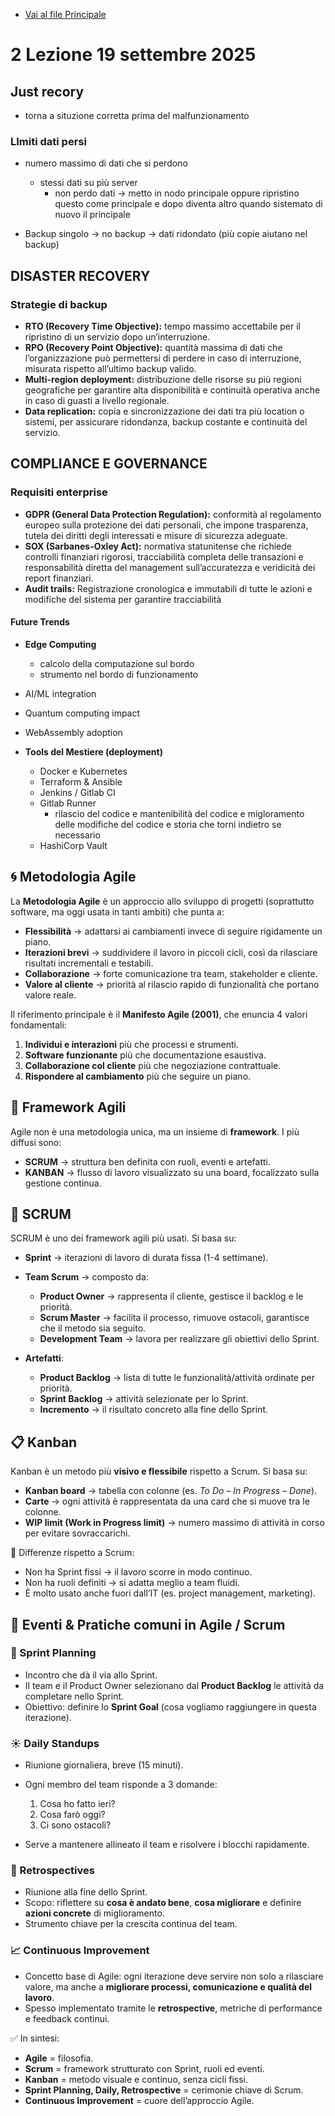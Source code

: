 - [Vai al file Principale](../../README.md)

# 2 Lezione 19 settembre 2025

## Just recory

- torna a situzione corretta prima del malfunzionamento

### LImiti dati persi

- numero massimo di dati che si perdono

  - stessi dati su pìù server
    - non perdo dati -> metto in nodo principale oppure ripristino questo come principale e dopo diventa altro quando sistemato di nuovo il principale

- Backup singolo -> no backup -> dati ridondato (più copie aiutano nel backup)

## DISASTER RECOVERY

### Strategie di backup

- **RTO (Recovery Time Objective):** tempo massimo accettabile per il ripristino di un servizio dopo un’interruzione.
- **RPO (Recovery Point Objective):** quantità massima di dati che l’organizzazione può permettersi di perdere in caso di interruzione, misurata rispetto all’ultimo backup valido.
- **Multi-region deployment:** distribuzione delle risorse su più regioni geografiche per garantire alta disponibilità e continuità operativa anche in caso di guasti a livello regionale.
- **Data replication:** copia e sincronizzazione dei dati tra più location o sistemi, per assicurare ridondanza, backup costante e continuità del servizio.

## COMPLIANCE E GOVERNANCE

### Requisiti enterprise

- **GDPR (General Data Protection Regulation):** conformità al regolamento europeo sulla protezione dei dati personali, che impone trasparenza, tutela dei diritti degli interessati e misure di sicurezza adeguate.
- **SOX (Sarbanes-Oxley Act):** normativa statunitense che richiede controlli finanziari rigorosi, tracciabilità completa delle transazioni e responsabilità diretta del management sull’accuratezza e veridicità dei report finanziari.
- **Audit trails:** Registrazione cronologica e immutabili di tutte le azioni e modifiche del sistema per garantire tracciabilità

#### Future Trends

- **Edge Computing**
  - calcolo della computazione sul bordo
  - strumento nel bordo di funzionamento
- AI/ML integration
- Quantum computing impact
- WebAssembly adoption

- **Tools del Mestiere (deployment)**
  - Docker e Kubernetes
  - Terraform & Ansible
  - Jenkins / Gitlab CI
  - Gitlab Runner
    - rilascio del codice e mantenibilità del codice e migloramento delle modifiche del codice e storia che torni indietro se necessario
  - HashiCorp Vault

## 🌀 Metodologia Agile

La **Metodologia Agile** è un approccio allo sviluppo di progetti (soprattutto software, ma oggi usata in tanti ambiti) che punta a:

- **Flessibilità** → adattarsi ai cambiamenti invece di seguire rigidamente un piano.
- **Iterazioni brevi** → suddividere il lavoro in piccoli cicli, così da rilasciare risultati incrementali e testabili.
- **Collaborazione** → forte comunicazione tra team, stakeholder e cliente.
- **Valore al cliente** → priorità al rilascio rapido di funzionalità che portano valore reale.

Il riferimento principale è il **Manifesto Agile (2001)**, che enuncia 4 valori fondamentali:

1. **Individui e interazioni** più che processi e strumenti.
2. **Software funzionante** più che documentazione esaustiva.
3. **Collaborazione col cliente** più che negoziazione contrattuale.
4. **Rispondere al cambiamento** più che seguire un piano.

## 📌 Framework Agili

Agile non è una metodologia unica, ma un insieme di **framework**. I più diffusi sono:

- **SCRUM** → struttura ben definita con ruoli, eventi e artefatti.
- **KANBAN** → flusso di lavoro visualizzato su una board, focalizzato sulla gestione continua.

## 🏉 SCRUM

SCRUM è uno dei framework agili più usati. Si basa su:

- **Sprint** → iterazioni di lavoro di durata fissa (1-4 settimane).
- **Team Scrum** → composto da:

  - **Product Owner** → rappresenta il cliente, gestisce il backlog e le priorità.
  - **Scrum Master** → facilita il processo, rimuove ostacoli, garantisce che il metodo sia seguito.
  - **Development Team** → lavora per realizzare gli obiettivi dello Sprint.

- **Artefatti**:

  - **Product Backlog** → lista di tutte le funzionalità/attività ordinate per priorità.
  - **Sprint Backlog** → attività selezionate per lo Sprint.
  - **Incremento** → il risultato concreto alla fine dello Sprint.

## 📋 Kanban

Kanban è un metodo più **visivo e flessibile** rispetto a Scrum.
Si basa su:

- **Kanban board** → tabella con colonne (es. _To Do – In Progress – Done_).
- **Carte** → ogni attività è rappresentata da una card che si muove tra le colonne.
- **WIP limit (Work in Progress limit)** → numero massimo di attività in corso per evitare sovraccarichi.

📌 Differenze rispetto a Scrum:

- Non ha Sprint fissi → il lavoro scorre in modo continuo.
- Non ha ruoli definiti → si adatta meglio a team fluidi.
- È molto usato anche fuori dall’IT (es. project management, marketing).

## 🔑 Eventi & Pratiche comuni in Agile / Scrum

### 📆 Sprint Planning

- Incontro che dà il via allo Sprint.
- Il team e il Product Owner selezionano dal **Product Backlog** le attività da completare nello Sprint.
- Obiettivo: definire lo **Sprint Goal** (cosa vogliamo raggiungere in questa iterazione).

### ☀️ Daily Standups

- Riunione giornaliera, breve (15 minuti).
- Ogni membro del team risponde a 3 domande:

  1. Cosa ho fatto ieri?
  2. Cosa farò oggi?
  3. Ci sono ostacoli?

- Serve a mantenere allineato il team e risolvere i blocchi rapidamente.

### 🔄 Retrospectives

- Riunione alla fine dello Sprint.
- Scopo: riflettere su **cosa è andato bene**, **cosa migliorare** e definire **azioni concrete** di miglioramento.
- Strumento chiave per la crescita continua del team.

### 📈 Continuous Improvement

- Concetto base di Agile: ogni iterazione deve servire non solo a rilasciare valore, ma anche a **migliorare processi, comunicazione e qualità del lavoro**.
- Spesso implementato tramite le **retrospective**, metriche di performance e feedback continui.

✅ In sintesi:

- **Agile** = filosofia.
- **Scrum** = framework strutturato con Sprint, ruoli ed eventi.
- **Kanban** = metodo visuale e continuo, senza cicli fissi.
- **Sprint Planning, Daily, Retrospective** = cerimonie chiave di Scrum.
- **Continuous Improvement** = cuore dell’approccio Agile.

